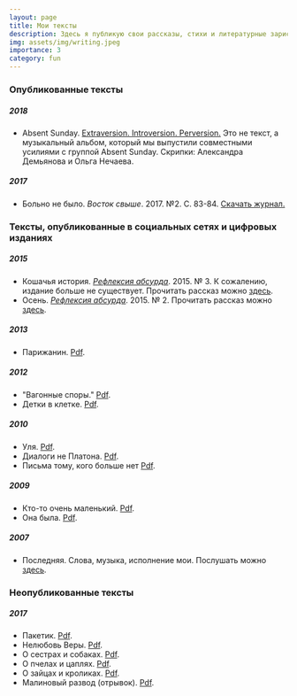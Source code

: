 ```yaml
---
layout: page
title: Мои тексты
description: Здесь я публикую свои рассказы, стихи и литературные зарисовки  
img: assets/img/writing.jpeg
importance: 3
category: fun
---
```


### Опубликованные тексты

##### 2018
- Absent Sunday. [Extraversion. Introversion. Perversion.](https://open.spotify.com/album/5cDEbCifPstSvrWkjc4KeC) Это не текст, а музыкальный альбом, который мы выпустили совместными усилиями с группой Absent Sunday. Скрипки: Александра Демьянова и Ольга Нечаева.

##### 2017
- Больно не было. *Восток свыше*. 2017. №2. С. 83-84. [Скачать журнал.](https://olyanechaeva.github.io/assets/pdf/Vostok43.pdf)

### Тексты, опубликованные в социальных сетях и цифровых изданиях

##### 2015
- Кошачья история. *[Рефлексия абсурда](https://www.facebook.com/refleksiya/)*. 2015. № 3. К сожалению, издание больше не существует. Прочитать рассказ можно [здесь](https://olyanechaeva.github.io/assets/pdf/koshachia_istoriia.pdf).
- Осень. *[Рефлексия абсурда](https://www.facebook.com/refleksiya/)*. 2015. № 2. Прочитать рассказ можно [здесь](https://olyanechaeva.github.io/assets/pdf/osen.pdf).

##### 2013
- Парижанин. [Pdf](https://olyanechaeva.github.io/assets/pdf/parizhanin.pdf).

##### 2012
- "Вагонные споры." [Pdf](https://olyanechaeva.github.io/assets/pdf/vagonnye_spory.pdf).
- Детки в клетке. [Pdf](https://olyanechaeva.github.io/assets/pdf/detli_v_kletke.pdf).

##### 2010
- Уля. [Pdf](https://olyanechaeva.github.io/assets/pdf/ulia.pdf).
- Диалоги не Платона. [Pdf](https://olyanechaeva.github.io/assets/pdf/dialogi.pdf).
- Письма тому, кого больше нет [Pdf](https://olyanechaeva.github.io/assets/pdf/pisma).

##### 2009
- Кто-то очень маленький. [Pdf](https://olyanechaeva.github.io/assets/pdf/kto-to.pdf).
- Она была. [Pdf](https://olyanechaeva.github.io/assets/pdf/ona_byla.pdf).

##### 2007
- Последняя. Слова, музыка, исполнение мои. Послушать можно [здесь](https://olyanechaeva.github.io/assets/music/posledniia.mp3).

### Неопубликованные тексты

##### 2017
- Пакетик. [Pdf](https://olyanechaeva.github.io/assets/pdf/paketik.pdf).
- Нелюбовь Веры. [Pdf](https://olyanechaeva.github.io/assets/pdf/neliubov_very.pdf).
- О сестрах и собаках. [Pdf](https://olyanechaeva.github.io/assets/pdf/o_sestrakh_i_sobakakh.pdf).
- О пчелах и цаплях. [Pdf](https://olyanechaeva.github.io/assets/pdf/o_pchelakh_i_tsapliakh.pdf).
- О зайцах и кроликах. [Pdf](https://olyanechaeva.github.io/assets/pdf/o_zaitsakh_i_krolikakh.pdf).
- Малиновый развод (отрывок). [Pdf](https://olyanechaeva.github.io/assets/pdf/malinovyi_razvod.pdf).
